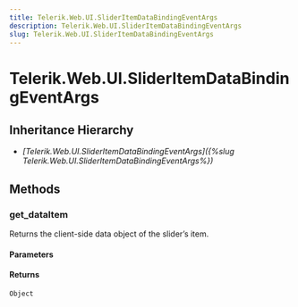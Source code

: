 ```yaml
---
title: Telerik.Web.UI.SliderItemDataBindingEventArgs
description: Telerik.Web.UI.SliderItemDataBindingEventArgs
slug: Telerik.Web.UI.SliderItemDataBindingEventArgs
---
```


# Telerik.Web.UI.SliderItemDataBindingEventArgs

## Inheritance Hierarchy

* *[Telerik.Web.UI.SliderItemDataBindingEventArgs]({%slug Telerik.Web.UI.SliderItemDataBindingEventArgs%})*


## Methods

###  get_dataItem

Returns the client-side data object of the slider’s item. 

#### Parameters

#### Returns

`Object`

